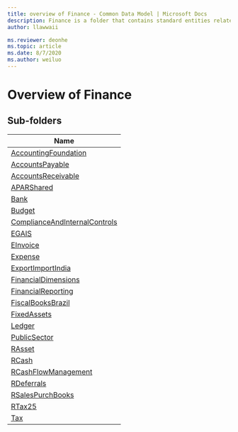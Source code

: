 ```yaml
---
title: overview of Finance - Common Data Model | Microsoft Docs
description: Finance is a folder that contains standard entities related to the Common Data Model.
author: llawwaii

ms.reviewer: deonhe
ms.topic: article
ms.date: 8/7/2020
ms.author: weiluo
---
```


# Overview of Finance


## Sub-folders

|Name|
|---|
|[AccountingFoundation](AccountingFoundation/overview.md)|
|[AccountsPayable](AccountsPayable/overview.md)|
|[AccountsReceivable](AccountsReceivable/overview.md)|
|[APARShared](APARShared/overview.md)|
|[Bank](Bank/overview.md)|
|[Budget](Budget/overview.md)|
|[ComplianceAndInternalControls](ComplianceAndInternalControls/overview.md)|
|[EGAIS](EGAIS/overview.md)|
|[EInvoice](EInvoice/overview.md)|
|[Expense](Expense/overview.md)|
|[ExportImportIndia](ExportImportIndia/overview.md)|
|[FinancialDimensions](FinancialDimensions/overview.md)|
|[FinancialReporting](FinancialReporting/overview.md)|
|[FiscalBooksBrazil](FiscalBooksBrazil/overview.md)|
|[FixedAssets](FixedAssets/overview.md)|
|[Ledger](Ledger/overview.md)|
|[PublicSector](PublicSector/overview.md)|
|[RAsset](RAsset/overview.md)|
|[RCash](RCash/overview.md)|
|[RCashFlowManagement](RCashFlowManagement/overview.md)|
|[RDeferrals](RDeferrals/overview.md)|
|[RSalesPurchBooks](RSalesPurchBooks/overview.md)|
|[RTax25](RTax25/overview.md)|
|[Tax](Tax/overview.md)|




